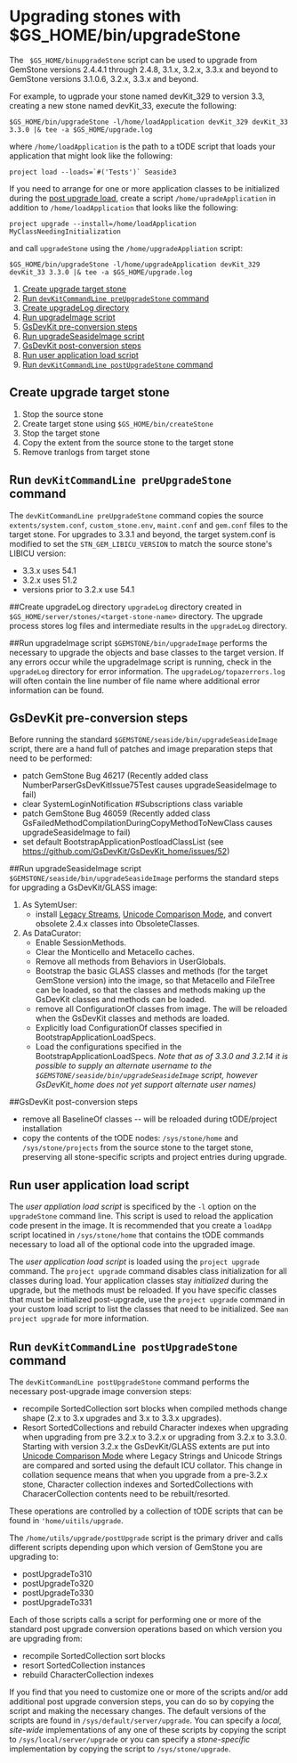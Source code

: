 # Upgrading stones with $GS_HOME/bin/upgradeStone
The ` $GS_HOME/binupgradeStone` script can be used to upgrade from GemStone versions 2.4.4.1 through 2.4.8, 3.1.x, 3.2.x, 3.3.x and beyond to GemStone versions 3.1.0.6, 3.2.x, 3.3.x and beyond.

For example, to ugprade your stone named devKit_329 to version 3.3, creating a new stone named devKit_33, execute the following:

```
$GS_HOME/bin/upgradeStone -l/home/loadApplication devKit_329 devKit_33 3.3.0 |& tee -a $GS_HOME/upgrade.log
```

where `/home/loadApplication` is the path to a tODE script that loads your application that might look like the following:

```
project load --loads=`#('Tests')` Seaside3
```

If you need to arrange for one or more application classes to be initialized during the [post upgrade load](#run-user-application-load-script), create a script `/home/upradeApplication` in addition to `/home/loadApplication` that looks like the following:

```
project upgrade --install=/home/loadApplication MyClassNeedingInitialization
```

and call `upgradeStone` using the `/home/upgradeAppliation` script:

```
$GS_HOME/bin/upgradeStone -l/home/upgradeApplication devKit_329 devKit_33 3.3.0 |& tee -a $GS_HOME/upgrade.log
```


1. [Create upgrade target stone](#create-upgrade-target-stone)
2. [Run `devKitCommandLine preUpgradeStone` command](#run-devkitcommandline-preupgradestone-command)
3. [Create upgradeLog directory](#create-upgradelog-directory)
4. [Run upgradeImage script](#run-upgradeimage-script)
5. [GsDevKit pre-conversion steps](#gsdevkit-pre-conversion-steps)
6. [Run upgradeSeasideImage script](#run-upgradeseasideimage-script)
7. [GsDevKit post-conversion steps](#gsdevkit-post-conversion-steps)
8. [Run user application load script](#run-user-application-load-script)
9. [Run `devKitCommandLine postUpgradeStone` command](#run-devkitcommandline-postupgradestone-command)

## Create upgrade target stone
1. Stop the source stone
2. Create target stone using `$GS_HOME/bin/createStone`
3. Stop the target stone
4. Copy the extent from the source stone to the target stone
5. Remove tranlogs from target stone

## Run `devKitCommandLine preUpgradeStone` command
The `devKitCommandLine preUpgradeStone` command copies the source `extents/system.conf`, `custom_stone.env`, `maint.conf` and `gem.conf` files to the target stone. For upgrades to 3.3.1 and beyond, the target system.conf is modified to set the `STN_GEM_LIBICU_VERSION` to match the source stone's LIBICU version:

- 3.3.x uses 54.1
- 3.2.x uses 51.2
- versions prior to 3.2.x use 54.1

##Create upgradeLog directory
`upgradeLog` directory created in `$GS_HOME/server/stones/<target-stone-name>` directory.
The upgrade process stores log files and intermediate results in the `upgradeLog` directory. 

##Run upgradeImage script
`$GEMSTONE/bin/upgradeImage` performs the necessary to upgrade the objects and base classes to the target version. If any errors occur while the upgradeImage script is running, check in the `upgradeLog` directory for error information. The `upgradeLog/topazerrors.log` will often contain the line number of file name where additional error information can be found.

## GsDevKit pre-conversion steps
Before running the standard `$GEMSTONE/seaside/bin/upgradeSeasideImage` script, there are a hand full of patches and image preparation steps that need to be performed:
- patch GemStone Bug 46217 (Recently added class NumberParserGsDevKitIssue75Test causes upgradeSeasideImage to fail)
- clear SystemLoginNotification #Subscriptions class variable
- patch GemStone Bug 46059 (Recently added class GsFailedMethodCompilationDuringCopyMethodToNewClass causes upgradeSeasideImage to fail)
- set default BootstrapApplicationPostloadClassList (see https://github.com/GsDevKit/GsDevKit_home/issues/52)

##Run upgradeSeasideImage script
`$GEMSTONE/seaside/bin/upgradeSeasideImage` performs the standard steps for upgrading a GsDevKit/GLASS image:
1. As SytemUser:
   - install [Legacy Streams][2], [Unicode Comparison Mode][1], and convert obsolete 2.4.x classes into ObsoleteClasses.
2. As DataCurator:
   - Enable SessionMethods.
   - Clear the Monticello and Metacello caches.
   - Remove all methods from Behaviors in UserGlobals.
   - Bootstrap the basic GLASS classes and methods (for the target GemStone version) into the image, so that Metacello and FileTree can be loaded, so that the classes and methods making up the GsDevKit classes and methods can be loaded.
   - remove all ConfigurationOf classes from image. The will be reloaded when the GsDevKit classes and methods are loaded.
   - Explicitly load ConfigurationOf classes specified in BootstrapApplicationLoadSpecs.
   - Load the configurations specified in the BootstrapApplicationLoadSpecs.
   *Note that as of 3.3.0 and 3.2.14 it is possible to supply an alternate username to the `$GEMSTONE/seaside/bin/upgradeSeasideImage` script, however GsDevKit_home does not yet support alternate user names)*

##GsDevKit post-conversion steps

- remove all BaselineOf classes -- will be reloaded during tODE/project installation
- copy the contents of the tODE nodes: `/sys/stone/home` and `/sys/stone/projects` from the source stone to the target stone, preserving all stone-specific scripts and project entries during upgrade.

## Run user application load script
The *user appliation load script* is specificed by the `-l` option on the `upgradeStone` command line. This script is used to reload the application code present in the image. It is recommended that you create a `loadApp` script locatined in `/sys/stone/home` that contains the tODE commands necessary to load all of the optional code into the upgraded image. 

The  *user application load script* is loaded using the `project upgrade` command. The `project upgrade` command disables class initialization for all classes during load. Your application classes stay *initialized* during the upgrade, but the methods must be reloaded. If you have specific classes that must be initialized post-upgrade, use the `project upgrade` command in your custom load script to list the classes that need to be initialized. See `man project upgrade` for more information.

## Run `devKitCommandLine postUpgradeStone` command
The `devKitCommandLine postUpgradeStone` command performs the necessary post-upgrade image conversion steps:
- recompile SortedCollection sort blocks when compiled methods change shape (2.x to 3.x upgrades and 3.x to 3.3.x upgrades).
- Resort SortedCollections and rebuild Character indexes when upgrading when upgrading from pre 3.2.x to 3.2.x or upgrading from 3.2.x to 3.3.0. Starting with version 3.2.x the GsDevKit/GLASS extents are put into [Unicode Comparison Mode][1] where Legacy Strings and Unicode Strings are compared and sorted using the default ICU collator. This change in collation sequence means that when you upgrade from a pre-3.2.x stone, Character collection indexes and SortedCollections with CharacerCollection contents need to be rebuilt/resorted.

These operations are controlled by a collection of tODE scripts that can be found in `'home/uitils/upgrade`. 

The `/home/utils/upgrade/postUpgrade` script is the primary driver and calls different scripts depending upon which version of GemStone you are upgrading to:

  - postUpgradeTo310
  - postUpgradeTo320
  - postUpgradeTo330
  - postUpgradeTo331 	

Each of those scripts calls a script for performing one or more of the standard post upgrade conversion operations based on which version you are upgrading from:

  - recompile SortedCollection sort blocks
  - resort SortedCollection instances
  - rebuild CharacterCollection indexes

If you find that you need to customize one or more of the scripts and/or add additional post upgrade conversion steps, you can do so by copying the script and making the necessary changes. The default versions of the scripts are found in `/sys/default/server/upgrade`. You can specify a *local, site-wide* implementations of any one of these scripts by copying the script to `/sys/local/server/upgrade` or you can specify a *stone-specific* implementation by copying the script to `/sys/stone/upgrade`.

[1]: https://downloads.gemtalksystems.com/docs/GemStone64/3.3.x/GS64-ProgGuide-3.3/GS64-ProgGuide-3.3.htm?https://downloads.gemtalksystems.com/docs/GemStone64/3.3.x/GS64-ProgGuide-3.3/5-Strings.htm
[2]: https://downloads.gemtalksystems.com/docs/GemStone64/3.2.x/GS64-ProgGuide-3.2/4-Collections.htm#pgfId-485477
